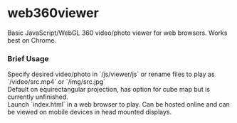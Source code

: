 # web360viewer

Basic JavaScript/WebGL 360 video/photo viewer for web browsers. Works best on Chrome.

<h3> Brief Usage </h3>
Specify desired video/photo in `/js/viewer/js` or rename files to play as `/video/src.mp4` or `/img/src.jpg`
<br>
Default on equirectangular projection, has option for cube map but is currently unfinished.
<br>
Launch `index.html` in a web browser to play. Can be hosted online and can be viewed on mobile devices in head mounted displays.

